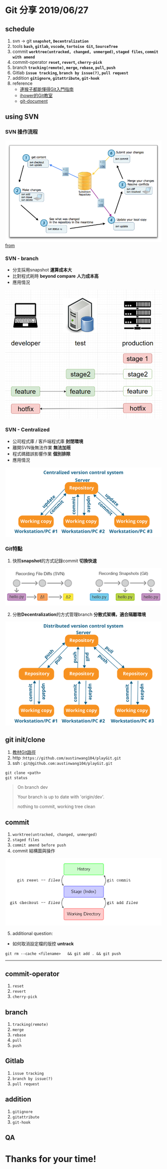 # Git 分享 2019/06/27

## schedule
1. svn -> git   **`snapshot`, `Decentralization`**
2. tools    **`bash`, `gitlab`, `vscode`, `tortoise Git`, `SourceTree`**
3. commit   **`worktree(untracked, changed, unmerged)`, `staged files`, `commit with amend`**
4. commit-operator    **`reset`, `revert`, `cherry-pick`**
5. branch   **`tracking(remote)`, `merge`, `rebase`, `pull`, `push`**
6. Gitlab   **`issue tracking`, `branch by issue(?)`, `pull request`**
7. addition **`gitignore`, `gitattribute`, `git-hook`**
8. reference
    * [連猴子都能懂得Git入門指南](https://backlog.com/git-tutorial/tw/intro/intro2_4.html)
    * [ihower的Git教室](https://ihower.tw/git/index.html)
    * [git-document](https://git-scm.com/book/en/v2)

## using SVN

### SVN 操作流程
![](https://github.com/austinwang104/playGit/blob/dev/img/workflow-1.png?raw=true)
[from](https://walty8.com/comparison-of-git-and-svn/)

### SVN - branch

* 分支採用snapshot **運算成本大**
* 比對程式耗時 **beyond compare** **人力成本高**
* 應用情況

![](https://github.com/austinwang104/playGit/blob/dev/img/2019-06-22_225951.png?raw=true)

### SVN - Centralized

* 公司程式庫 / 客戶端程式庫 **封閉環境**
* 離開SVN後無法作業 **無法加班**
* 程式碼錯誤影響作業 **個別排除**
* 應用情況

![](https://github.com/austinwang104/playGit/blob/dev/img/Centralized-Version-Control-System-Workflow-What-Is-Git-Edureka.png?raw=true)


### Git特點
1. 快照**snapshot**的方式記錄commit **切換快速**
    
![](https://github.com/austinwang104/playGit/blob/dev/img/rYPpv.png?raw=true)

2. 分散**Decentralization**的方式管理branch **分散式架構，適合隔離環境**

![](https://github.com/austinwang104/playGit/blob/dev/img/Distributed-Version-Control-System-Workflow-What-Is-Git-Edureka.png?raw=true)


## git init/clone
1. [教材Git路徑](git@github.com:austinwang104/playGit.git)
2. http :`https://github.com/austinwang104/playGit.git`
3. ssh : `git@github.com:austinwang104/playGit.git`

```
git clone <path>
git status
```

> On branch dev
> 
> Your branch is up to date with 'origin/dev'.
> 
> 
> nothing to commit, working tree clean


## commit
1. `worktree(untracked, changed, unmerged)`
2. `staged files`
3. `commit amend before push`
4. commit 結構圖與操作

![](https://github.com/austinwang104/playGit/blob/dev/img/unstage-stage.png?raw=true)

5. additional question:    

* 如何取消設定檔的版控 **untrack**
```
git rm --cache <filename>   && git add . && git push
```

* ****



## commit-operator    
1. `reset`
2. `revert`
3. `cherry-pick`


## branch   
1. `tracking(remote)`
2. `merge`
3. `rebase`
4. `pull`
5. `push`


## Gitlab   
1. `issue tracking`
2. `branch by issue(?)`
3. `pull request`


## addition 
1. `gitignore`
2. `gitattribute`
3. `git-hook`


## QA

# Thanks for your time!